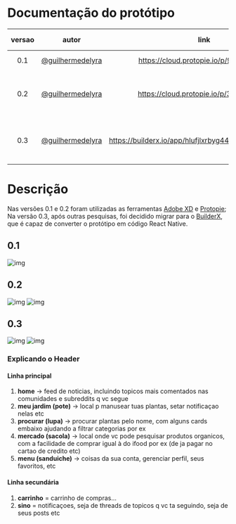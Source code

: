 # Documentação do protótipo

| versao |                         autor                          |                          link                          |                mudanças feitas                 |
| :----: | :----------------------------------------------------: | :----------------------------------------------------: | :--------------------------------------------: |
|  0.1   | [@guilhermedelyra](https://github.com/guilhermedelyra) |         https://cloud.protopie.io/p/9ab2318f51         |           adicionando tela de login            |
|  0.2   | [@guilhermedelyra](https://github.com/guilhermedelyra) |         https://cloud.protopie.io/p/3d26a66b0c         |  adicionando tela de cadastro & mudando icone  |
|  0.3   | [@guilhermedelyra](https://github.com/guilhermedelyra) | https://builderx.io/app/hlufjlxrbyg44sc0ckgg8gkgs0soo4 | adicionando tela Home & migrando para builderx |

# Descrição

Nas versões 0.1 e 0.2 foram utilizadas as ferramentas [Adobe XD](https://www.adobe.com/products/xd.html) e [Protopie](https://www.protopie.io);
Na versão 0.3, após outras pesquisas, foi decidido migrar para o [BuilderX](https://builderx.io), que é capaz de converter o protótipo em código React Native.

## 0.1

![img](./../img/prototipo/print4.png)

## 0.2

![img](./../img/prototipo/print4.png)
![img](./../img/prototipo/print3.png)

## 0.3

![img](./../img/prototipo/print2.png)
![img](./../img/prototipo/print1.png)

### Explicando o Header

#### Linha principal

1. **home** -> feed de noticias, incluindo topicos mais comentados nas comunidades e subreddits q vc segue
1. **meu jardim (pote)** -> local p manusear tuas plantas, setar notificaçao nelas etc
1. **procurar (lupa)** -> procurar plantas pelo nome, com alguns cards embaixo ajudando a filtrar categorias por ex
1. **mercado (sacola)** -> local onde vc pode pesquisar produtos organicos, com a facilidade de comprar igual à do ifood por ex (de ja pagar no cartao de credito etc)
1. **menu (sanduiche)** -> coisas da sua conta, gerenciar perfil, seus favoritos, etc

#### Linha secundária

1. **carrinho** = carrinho de compras...
1. **sino** = notificaçoes, seja de threads de topicos q vc ta seguindo, seja de seus posts etc
